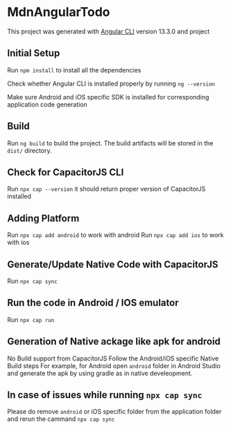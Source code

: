 # MdnAngularTodo

This project was generated with [Angular CLI](https://github.com/angular/angular-cli) version 13.3.0 and project


## Initial Setup

Run `npm install` to install all the dependencies

Check whether Angular CLI is installed properly by running `ng --version`

Make sure Android and iOS specific SDK is installed for corresponding application code generation

## Build

Run `ng build` to build the project. The build artifacts will be stored in the `dist/` directory.


## Check for CapacitorJS CLI

Run `npx cap --version` it should return proper version of CapacitorJS installed


## Adding Platform
Run `npx cap add android` to work with android
Run `npx cap add ios` to work with ios

## Generate/Update Native Code with CapacitorJS

Run `npx cap sync`

## Run the code in Android / IOS emulator

Run `npx cap run`

## Generation of Native ackage like apk for android
No Build support from CapacitorJS
Follow the Android/iOS specific Native Build steps
For example, for Android open `android` folder in Android Studio and generate the apk by using gradle as in native develeopment.

## In case of issues while running `npx cap sync`

Please do remove `android` or iOS specific folder from the application folder and rerun the cammand `npx cap sync`
